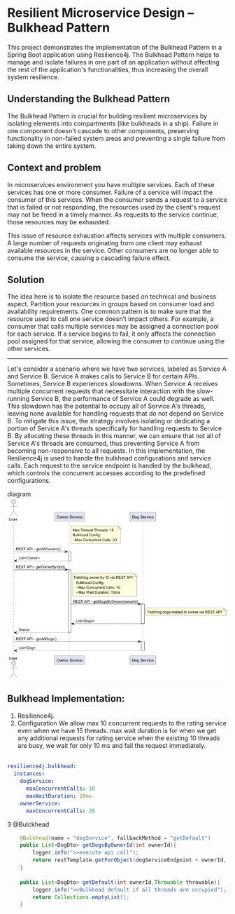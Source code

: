 # Resilient Microservice Design – Bulkhead Pattern

This project demonstrates the implementation of the Bulkhead Pattern in a Spring Boot application using Resilience4j. The Bulkhead Pattern helps to manage and isolate failures in one part of an application without affecting the rest of the application's functionalities, thus increasing the overall system resilience.

## Understanding the Bulkhead Pattern
The Bulkhead Pattern is crucial for building resilient microservices by isolating elements into compartments (like bulkheads in a ship). Failure in one component doesn't cascade to other components, preserving functionality in non-failed system areas and preventing a single failure from taking down the entire system.
## Context and problem
In microservices environment you have multiple services. Each of these services has one or more consumer. Failure of a service will impact the consumer of this services. When the consumer sends a request to a service that is failed or not responding, the resources used by the client's request may not be freed in a timely manner. As requests to the service continue, those resources may be exhausted.

This issue of resource exhaustion affects services with multiple consumers. A large number of requests originating from one client may exhaust available resources in the service. Other consumers are no longer able to consume the service, causing a cascading failure effect.
## Solution
The idea here is to isolate the resource based on technical and business aspect. Partition your resources in groups based on consumer load and availability requirements. One common pattern is to make sure that the resource used to call one service doesn’t impact others. For example, a consumer that calls multiple services may be assigned a connection pool for each service. If a service begins to fail, it only affects the connection pool assigned for that service, allowing the consumer to continue using the other services.

---
Let's consider a scenario where we have two services, labeled as Service A and Service B. Service A makes calls to Service B for certain APIs. Sometimes, Service B experiences slowdowns. When Service A receives multiple concurrent requests that necessitate interaction with the slow-running Service B, the performance of Service A could degrade as well. This slowdown has the potential to occupy all of Service A's threads, leaving none available for handling requests that do not depend on Service B. To mitigate this issue, the strategy involves isolating or dedicating a portion of Service A's threads specifically for handling requests to Service B. By allocating these threads in this manner, we can ensure that not all of Service A's threads are consumed, thus preventing Service A from becoming non-responsive to all requests.
In this implementation, the Resilience4j is used to handle the bulkhead configurations and service calls. Each request to the service endpoint is handled by the bulkhead, which controls the concurrent accesses according to the predefined configurations.

diagram
![diagram](img.png)


## Bulkhead Implementation:
1. Resilience4j.
2. Configuration
We allow max 10 concurrent requests to the rating service even when we have 15 threads.
max wait duration is for when we get any additional requests for rating service when the existing 10 threads are busy, we wait for only 10 ms and fail the request immediately.
```yaml

resilience4j.bulkhead:
  instances:
    dogService:
      maxConcurrentCalls: 10
      maxWaitDuration: 10ms
    ownerService:
      maxConcurrentCalls: 20
```
3 @Bulckhead
```java
    @Bulkhead(name = "dogService", fallbackMethod = "getDefault")
    public List<DogDto> getDogsByOwnerId(int ownerId){
        logger.info(">>execute api call");
        return restTemplate.getForObject(dogServiceEndpoint + ownerId, List.class);
    }

    public List<DogDto> getDefault(int ownerId,Throwable throwable){
        logger.info(">>Bulkhead default if all threads are occupied");
        return Collections.emptyList();
    }
```